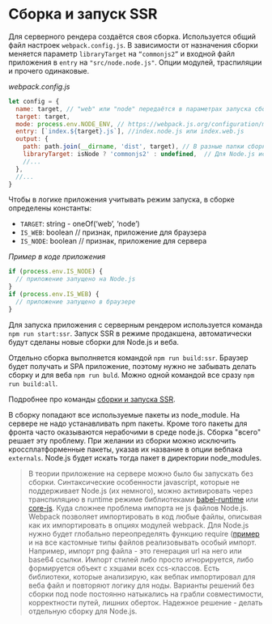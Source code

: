 # Сборка и запуск SSR

Для серверного рендера создаётся своя сборка. Используется общий файл настроек `webpack.config.js`. 
В зависимости от назначения сборки меняется параметр `libraryTarget` на `“commonjs2”` и входной файл приложения в `entry` на `"src/node.node.js"`. 
Опции модулей, траспиляции и прочего одинаковые. 

*webpack.config.js*
```js
let config = {
  name: target, // "web" или "node" передаётся в параметрах запуска сборки
  target: target,
  mode: process.env.NODE_ENV, // https://webpack.js.org/configuration/mode/
  entry: [`index.${target}.js`], //index.node.js или index.web.js
  output: {
    path: path.join(__dirname, 'dist', target), // В разные папки сборки
    libraryTarget: isNode ? 'commonjs2' : undefined,  // Для Node.js используется модули в CommonJS
    //...
  },
  //...
}
```

Чтобы в логике приложения учитывать режим запуска, в сборке определены константы:

- `TARGET`: string - oneOf(‘web’, ‘node’)
- `IS_WEB`: boolean // признак, приложение для браузера
- `IS_NODE`: boolean // признак, приложение для сервера

*Пример в коде приложения*
```js
if (process.env.IS_NODE) {
  // приложение запущено на Node.js
}
if (process.env.IS_WEB) {
  // приложение запущено в браузере
}
````

Для запуска приложения с серверным рендером используется команда `npm run start:ssr`. Запуск SSR в режиме продакшена,
автоматически будут сделаны новые сборки для Node.js и веба. 

Отдельно сборка выполняется командой `npm run build:ssr`. 
Браузер будет получать и SPA приложение, поэтому нужно не забывать делать сборку и для веба `npm run buld`. 
Можно одной командой все сразу `npm run build:all`. 

Подробнее про команды [сборки и запуска SSR](/docs/installation/build.md).

В сборку попадают все используемые пакеты из node_module. На сервере не надо устанавливать npm пакеты. 
Кроме того пакеты для фронта часто оказываются нерабочими в среде node.js. Сборка "всего" решает эту проблему. 
При желании из сборки можно исключить кроссплатформенные пакеты, указав их название в опции вебпака `externals`. 
Node.js будет искать тогда пакет в директории node_modules. 
   
> В теории приложение на сервере можно было бы запускать без сборки. 
Синтаксические особенности javascript, которые не поддерживает Node.js (их немного), можно активировать через транспиляцию 
в runtime режиме библиотеками [babel-runtime](https://babeljs.io/docs/en/babel-runtime) 
или [core-js](https://github.com/zloirock/core-js). 
Куда сложнее проблема импорта не js файлов Node.js. Webpack позволяет импортировать в код любые файлы, описывая как их 
импортировать в опциях модулей webpack. Для Node.js нужно будет глобально переопределять функцию require 
([пример](https://stackoverflow.com/questions/19903398/node-js-customize-require-function-globally) 
и на все кастомные типы файлов реализовывать особый импорт. Например, импорт png файла - это генерация url на него или base64 ссылки. Импорт стилей либо просто игнорируется, либо формируется  объект с хэшами всех ccs-классов. 
Есть библиотеки, которые анализирую, как вебпак импортировал для веба файл и повторяют логику для ноды. Варианты решений без сборки под node постоянно натыкались на грабли совместимости, корректности путей, лишних оберток. 
Надежное решение - делать отдельную сборку для Node.js.

